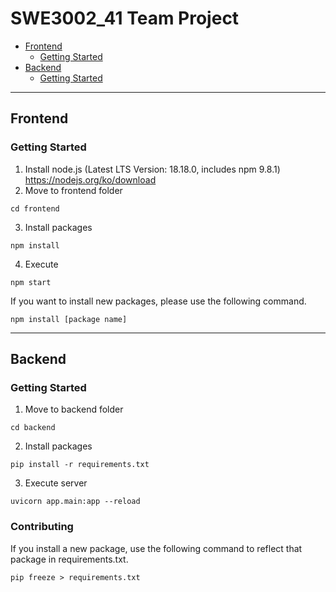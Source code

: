 # SWE3002_41 Team Project

* [Frontend](#Frontend)
  * [Getting Started](#Getting-Started)
* [Backend](#Backend)
  * [Getting Started](#Getting-Started)
---

## Frontend

### Getting Started
1. Install node.js (Latest LTS Version: 18.18.0, includes npm 9.8.1) https://nodejs.org/ko/download
2. Move to frontend folder
```
cd frontend
```
3. Install packages
```
npm install
```
4. Execute
```
npm start 
```

If you want to install new packages, please use the following command.
```
npm install [package name]
```

---
    
## Backend

### Getting Started
1.  Move to backend folder
```
cd backend
```
2. Install packages
```
pip install -r requirements.txt
```
3. Execute server
```
uvicorn app.main:app --reload
```

### Contributing
If you install a new package, use the following command to reflect that package in requirements.txt.
```
pip freeze > requirements.txt
```
